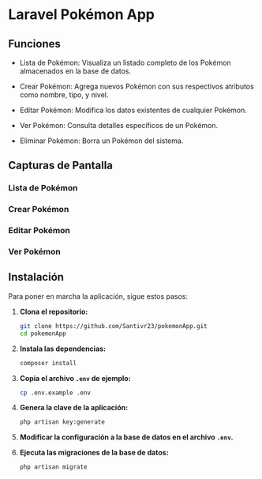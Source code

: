 # Laravel Pokémon App



## Funciones

- Lista de Pokémon: Visualiza un listado completo de los Pokémon almacenados en la base de datos.

- Crear Pokémon: Agrega nuevos Pokémon con sus respectivos atributos como nombre, tipo, y nivel.

- Editar Pokémon: Modifica los datos existentes de cualquier Pokémon.

- Ver Pokémon: Consulta detalles específicos de un Pokémon.

- Eliminar Pokémon: Borra un Pokémon del sistema.

## Capturas de Pantalla

### Lista de Pokémon



### Crear Pokémon



### Editar Pokémon



### Ver Pokémon



## Instalación

Para poner en marcha la aplicación, sigue estos pasos:

1. **Clona el repositorio:**
    ```bash
    git clone https://github.com/Santivr23/pokemonApp.git
    cd pokemonApp
    ```

2. **Instala las dependencias:**
    ```bash
    composer install
    ```

3. **Copia el archivo `.env` de ejemplo:**
    ```bash
    cp .env.example .env
    ```

4. **Genera la clave de la aplicación:**
    ```bash
    php artisan key:generate
    ```

5. **Modificar la configuración a la base de datos en el archivo `.env`.**

6. **Ejecuta las migraciones de la base de datos:**
    ```bash
    php artisan migrate
    ```
